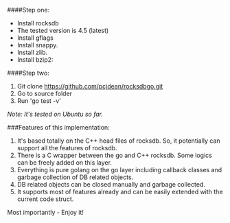 ####Step one:

 * Install rocksdb 
 * The tested version is 4.5 (latest)
 * Install gflags
 * Install snappy.
 * Install zlib.
 * Install bzip2:

####Step two:

 1. Git clone https://github.com/pcjdean/rocksdbgo.git
 2. Go to source folder
 3. Run  'go test -v'

*Note: It's tested on Ubuntu so far.*

###Features of this implementation:

 1. It's based totally on the C++ head files of rocksdb. So, it potentially can support all the features of rocksdb.
 2. There is a C wrapper between the go and C++ rocksdb. Some logics can be freely added on this layer.
 3. Everything is pure golang on the go layer including callback classes and garbage collection of DB related objects. 
 4. DB related objects can be closed manually and garbage collected.
 5. It supports most of features already and can be easily extended with the current code struct.

Most importantly - Enjoy it!
